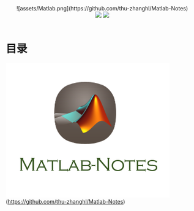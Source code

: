 
<div align="center">
  ![assets/Matlab.png](https://github.com/thu-zhanghl/Matlab-Notes)
    <br>
    <a href="https://github.com/thu-zhanghl/Matlab-Notes"> <img src="https://img.shields.io/badge/>-read-4ab8a1.svg"></a>  <a href="https://github.com/thu-zhanghl/Matlab-Notes"> <img src="https://img.shields.io/badge/_-more-4ab8a1.svg"></a> 
    <br> <br>
</div> 

# 目录
![](assets/Matlab.png)(https://github.com/thu-zhanghl/Matlab-Notes)
![]()